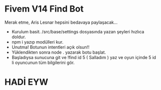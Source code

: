 # Fivem V14 Find Bot
Merak etme, Aris Lesnar hepsini bedavaya paylaşacak...


- Kurulum basit. /src/base/settings dosyasında yazan şeyleri hızlıca doldur. 
- npm i yazıp modülleri kur. 
- Unutma! Botunun intentleri açık olsun!!
- Yüklendikten sonra node . yazarak botu başlat. 
- Başladıysa sunucuna git ve !find id 5 ( Salladım ) yaz ve oyun içinde 5 id li oyuncunun tüm bilgilerini gör. 

# HADİ EYW
